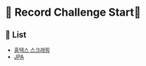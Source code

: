 # :loudspeaker: Record Challenge Start:metal:

## :pushpin: List
- [홈택스 스크래핑](https://github.com/ungseokchoi/feed/blob/master/issues/homeTax/홈택스_스크래핑.md)
- [JPA](https://github.com/ungseokchoi/feed/blob/master/issues/jpa/JPA.md)

